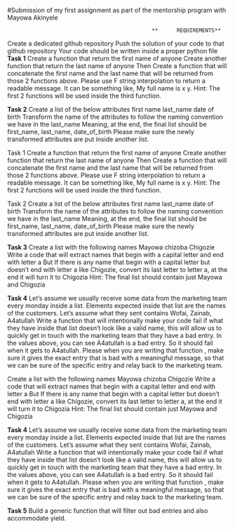 #Submission of my first assignment as part of the mentorship program with Mayowa Akinyele
                                           
                                                  **      REQUIREMENTS**
Create a dedicated github repository
Push the solution of your code to that github repository
Your code should be written inside a proper python file
**Task 1**
Create a function that return the first name of anyone
Create another function that return the last name of anyone
Then Create a function that will concatenate the first name and the last name that will be returned from those 2 functions above.
Please use F string interpolation to return a readable message. 
It can be something like, My full name is x y. 
Hint: The first 2 functions will be used inside the third function.

**Task 2**
Create a list of the below attributes
first name
last_name
date of birth
Transform the name of the attributes to follow the naming convention we have in the last_name
Meaning, at the end, the final list should be first_name, last_name, date_of_birth
Please make sure the newly transformed attributes are put inside another list.

Task 1
Create a function that return the first name of anyone
Create another function that return the last name of anyone
Then Create a function that will concatenate the first name and the last name that will be returned from those 2 functions above.
Please use F string interpolation to return a readable message. 
It can be something like, My full name is x y. 
Hint: The first 2 functions will be used inside the third function.

Task 2
Create a list of the below attributes
first name
last_name
date of birth
Transform the name of the attributes to follow the naming convention we have in the last_name
Meaning, at the end, the final list should be first_name, last_name, date_of_birth
Please make sure the newly transformed attributes are put inside another list.

**Task 3**
Create a list with the following names
Mayowa
chizoba
Chigozie
Write a code that will extract names that begin with a capital letter and end with letter a
But If there is any name that begin with a capital letter but doesn’t end with letter a like Chigozie, convert its last letter to letter a, at the end it will turn it to Chigozia
Hint: The final list should contain just Mayowa and Chigozia 

**Task 4**
Let’s assume we usually receive some data from the marketing team every monday inside a list. Elements expected inside that list are the names of the customers.
Let’s assume what they sent contains  Wofai, Zainab, A4atullah
Write a function that will intentionally make your code fail if what they have inside that list doesn’t look like a valid name, this will allow us to quickly get in touch with the marketing team that they have a bad entry.
In the values above, you can see A4atullah is a bad entry.
So it should fail when it gets to A4atullah.
Please when you are writing that function , make sure it gives the exact entry that is bad with a meaningful message, so that we can be sure of the specific entry and relay back to the marketing team.

Create a list with the following names
Mayowa
chizoba
Chigozie
Write a code that will extract names that begin with a capital letter and end with letter a
But If there is any name that begin with a capital letter but doesn’t end with letter a like Chigozie, convert its last letter to letter a, at the end it will turn it to Chigozia
Hint: The final list should contain just Mayowa and Chigozia 

**Task 4**
Let’s assume we usually receive some data from the marketing team every monday inside a list. Elements expected inside that list are the names of the customers.
Let’s assume what they sent contains  Wofai, Zainab, A4atullah
Write a function that will intentionally make your code fail if what they have inside that list doesn’t look like a valid name, this will allow us to quickly get in touch with the marketing team that they have a bad entry.
In the values above, you can see A4atullah is a bad entry.
So it should fail when it gets to A4atullah.
Please when you are writing that function , make sure it gives the exact entry that is bad with a meaningful message, so that we can be sure of the specific entry and relay back to the marketing team.

**Task 5**
Build a generic function that will filter out bad entries and also accommodate yield.

